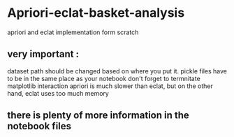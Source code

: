 # Apriori-eclat-basket-analysis
apriori and eclat implementation form scratch
## very important :
dataset path should be changed based on where you put it.
pickle files have to be in the same place as your notebook
don't forget to termnitate matplotlib interaction 
apriori is much slower than eclat, but on the other hand,
eclat uses too much memory
## there is plenty of more information in the notebook files

